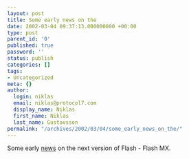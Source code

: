 ```yaml
---
layout: post
title: Some early news on the
date: 2002-03-04 09:37:13.000000000 +00:00
type: post
parent_id: '0'
published: true
password: ''
status: publish
categories: []
tags:
- Uncategorized
meta: {}
author:
  login: niklas
  email: niklas@protocol7.com
  display_name: Niklas
  first_name: Niklas
  last_name: Gustavsson
permalink: "/archives/2002/03/04/some_early_news_on_the/"
---
```

Some early [news](http://news.com.com/2100-1040-849981.html) on the next version of Flash - Flash MX.

